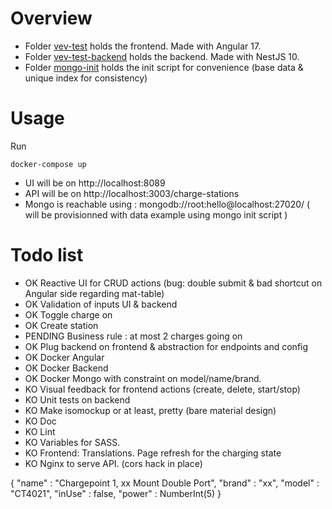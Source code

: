 # Overview 

- Folder [vev-test](https://github.com/cyqui/testing-submit-folder/tree/main/vev-test) holds the frontend. Made with Angular 17.
- Folder [vev-test-backend](https://github.com/cyqui/testing-submit-folder/tree/main/vev-test-backend) holds the backend. Made with NestJS 10.
- Folder [mongo-init](https://github.com/cyqui/testing-submit-folder/tree/main/mongo-init) holds the init script for convenience (base data & unique index for consistency)

# Usage 

Run 
```
docker-compose up
```

- UI will be on http://localhost:8089
- API will be on http://localhost:3003/charge-stations
- Mongo is reachable using : mongodb://root:hello@localhost:27020/
( will be provisionned with data example using mongo init script )


# Todo list

- OK Reactive UI for CRUD actions (bug: double submit & bad shortcut on Angular side regarding mat-table)
- OK Validation of inputs UI & backend
- OK Toggle charge on
- OK Create station
- PENDING Business rule : at most 2 charges going on
- OK Plug backend on frontend & abstraction for endpoints and config
- OK Docker Angular
- OK Docker Backend
- OK Docker Mongo with constraint on model/name/brand.
- KO Visual feedback for frontend actions (create, delete, start/stop)
- KO Unit tests on backend
- KO Make isomockup or at least, pretty (bare material design)
- KO Doc
- KO Lint 
- KO Variables for SASS.
- KO Frontend: 
  Translations. 
  Page refresh for the charging state
- KO Nginx to serve API.
 (cors hack in place)

{
    "name" : "Chargepoint 1, xx Mount Double Port",
    "brand" : "xx",
    "model" : "CT4021",
    "inUse" : false,
    "power" : NumberInt(5)
}
